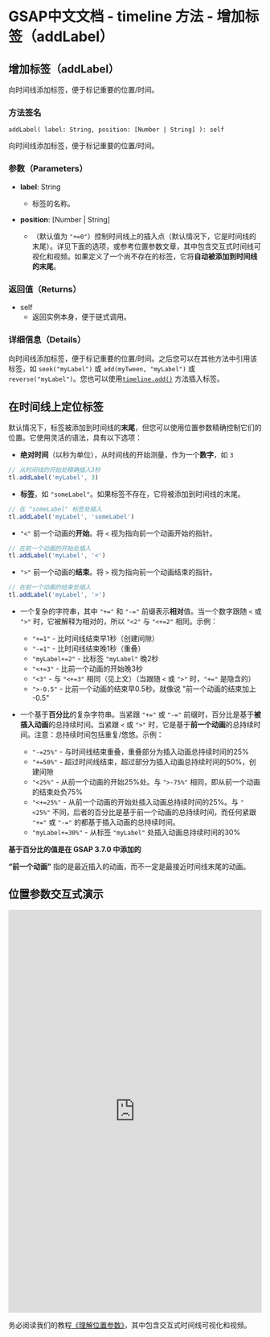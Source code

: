 # GSAP中文文档 - timeline 方法 - 增加标签（addLabel）

## 增加标签（addLabel）

向时间线添加标签，便于标记重要的位置/时间。

### 方法签名

```plaintext
addLabel( label: String, position: [Number | String] ): self
```

向时间线添加标签，便于标记重要的位置/时间。

### 参数（Parameters）

- **label**: String

  - 标签的名称。

- **position**: [Number | String]
  - （默认值为 `"+=0"`）控制时间线上的插入点（默认情况下，它是时间线的末尾）。详见下面的选项，或参考位置参数文章，其中包含交互式时间线可视化和视频。如果定义了一个尚不存在的标签，它将**自动被添加到时间线的末尾**。

### 返回值（Returns）

- self
  - 返回实例本身，便于链式调用。

### 详细信息（Details）

向时间线添加标签，便于标记重要的位置/时间。之后您可以在其他方法中引用该标签，如 `seek("myLabel")` 或 `add(myTween, "myLabel")` 或 `reverse("myLabel")`。您也可以使用[`timeline.add()`](./add) 方法插入标签。

## 在时间线上定位标签

默认情况下，标签被添加到时间线的**末尾**，但您可以使用位置参数精确控制它们的位置。它使用灵活的语法，具有以下选项：

- **绝对时间**（以秒为单位），从时间线的开始测量，作为一个**数字**，如 `3`

```javascript
// 从时间线的开始处精确插入3秒
tl.addLabel('myLabel', 3)
```

- **标签**，如 `"someLabel"`。如果标签不存在，它将被添加到时间线的末尾。

```javascript
// 在 "someLabel" 标签处插入
tl.addLabel('myLabel', 'someLabel')
```

- `"<"` 前一个动画的**开始**。将 `<` 视为指向前一个动画开始的指针。

```javascript
// 在前一个动画的开始处插入
tl.addLabel('myLabel', '<')
```

- `">"` 前一个动画的**结束**。将 `>` 视为指向前一个动画结束的指针。

```javascript
// 在前一个动画的结束处插入
tl.addLabel('myLabel', '>')
```

- 一个复杂的字符串，其中 `"+="` 和 `"-="` 前缀表示**相对**值。当一个数字跟随 `<` 或 `">"` 时，它被解释为相对的，所以 `"<2"` 与 `"<+=2"` 相同。示例：

  - `"+=1"` - 比时间线结束早1秒（创建间隙）
  - `"-=1"` - 比时间线结束晚1秒（重叠）
  - `"myLabel+=2"` - 比标签 `"myLabel"` 晚2秒
  - `"<+=3"` - 比前一个动画的开始晚3秒
  - `"<3"` - 与 `"<+=3"` 相同（见上文）（当跟随 `<` 或 `">"` 时，`"+="` 是隐含的）
  - `">-0.5"` - 比前一个动画的结束早0.5秒。就像说 "前一个动画的结束加上 -0.5"

- 一个基于**百分比**的复杂字符串。当紧跟 `"+="` 或 `"-="` 前缀时，百分比是基于**被插入动画**的总持续时间。当紧跟 `<` 或 `">"` 时，它是基于**前一个动画**的总持续时间。注意：总持续时间包括重复/悠悠。示例：

  - `"-=25%"` - 与时间线结束重叠，重叠部分为插入动画总持续时间的25%
  - `"+=50%"` - 超过时间线结束，超过部分为插入动画总持续时间的50%，创建间隙
  - `"<25%"` - 从前一个动画的开始25%处。与 `">-75%"` 相同，即从前一个动画的结束处负75%
  - `"<+=25%"` - 从前一个动画的开始处插入动画总持续时间的25%。与 `"<25%"` 不同，后者的百分比是基于前一个动画的总持续时间，而任何紧跟 `"+="` 或 `"-="` 的都基于插入动画的总持续时间。
  - `"myLabel+=30%"` - 从标签 `"myLabel"` 处插入动画总持续时间的30%

**基于百分比的值是在 GSAP 3.7.0 中添加的**

**“前一个动画”** 指的是最近插入的动画，而不一定是最接近时间线末尾的动画。

## 位置参数交互式演示

<iframe src="https://codepen.io/GreenSock/pen/PopXddg" width="100%" height="800" scrolling="no" frameborder="no" allowtransparency="true" allowfullscreen="true"></iframe>

务必阅读我们的教程[《理解位置参数》](https://gsap.com/resources/position-parameter)，其中包含交互式时间线可视化和视频。
